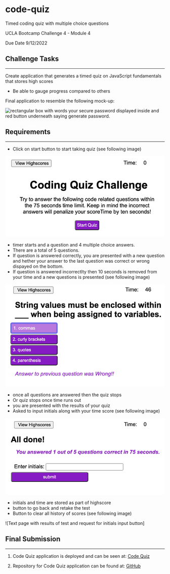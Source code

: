 # code-quiz
Timed coding quiz with multiple choice questions

UCLA Bootcamp Challenge 4 - Module 4

Due Date 9/12/2022

## Challenge Tasks
---

Create application that generates a timed quiz on JavaScript fundamentals that stores high scores
- Be able to gauge progress compared to others

Final application to resemble the following mock-up:

![rectangular box with words your secure password displayed inside and red button underneath saying generate password.](./Assets/images/03-javascript-homework-demo.png)
## Requirements
---

- Click on start button to start taking quiz (see following image)

![Text page with information on how to start quiz. Timer, view highscore and start quiz buttons](./Assets/images/StartPage.jpg)

- timer starts and a question and 4 multiple choice answers.
- There are a total of 5 questions.
- If question is answered correctly, you are presented with a new question and hether your answer to the last question was correct or wrong dispayed on the bottom.
- If question is answered incorrectlty then 10 seconds is removed from your time and a new questions is presented (see following image)

![Text page with question and 4 choices for answer](./Assets/images/QuestionPage.jpg)

- once all questions are answered then the quiz stops
- Or quiz stops once time runs out
- you are presented with the results of your quiz
- Asked to input initials along with your time score (see following image)

![Text page with results of test and request for initials input button](./Assets/images/FinishedPage.jpg)


- initials and time are stored as part of highscore
- button to go back and retake the test
- Button to clear all history of scores (see following image)


![Text page with results of test and request for initials input button]

## Final Submission
---
1. Code Quiz application is deployed and can be seen at: [Code Quiz](https://me-ross.github.io/code-quiz/)

2. Repository for Code Quiz application can be found at: [GitHub](https://github.com/Me-ross/code-quiz/)

